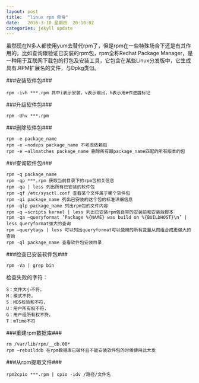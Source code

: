 ```yaml
---
layout: post
title:  "linux rpm 命令"
date:   2016-3-10 星期四  20:10:02 
categories: jekyll update
---
```


虽然现在N多人都使用yum去替代rpm了，但是rpm在一些特殊场合下还是有其作用的，比如查询跟验证已安装的rpm包，rpm全称Redhat Package Manager，是一种用于互联网下载包的打包及安装工具，它包含在某些Linux分发版中，它生成具有.RPM扩展名的文件，与Dpkg类似。

###安装软件包###

	rpm -ivh ***.rpm 其中i表示安装，v表示输出，h表示用#作进度标记

###升级软件包###

	rpm -Uhv ***.rpm

###删除软件包###

	rpm -e package_name
	rpm -e –nodeps package_name 不考虑依赖包
	rpm -e –allmatches package_name 删除所有跟package_name匹配的所有版本的包

###查询软件包###

	rpm -q package_name
	rpm -qp ***.rpm 获取当前目录下的rpm包相关信息
	rpm -qa | less 列出所有已安装的软件包
	rpm -qf /etc/sysctl.conf 查看某个文件属于哪个软件包
	rpm -qi package_name 列出已安装的这个包的标准详细信息
	rpm -qlp package_name 列出rpm包的文件内容
	rpm -q –scripts kernel | less 列出已安装rpm包自带的安装前和安装后脚本
	rpm -qa –queryformat ‘Package %{NAME} was build on %{BUILDHOST}\n’ | less queryformat强大的查询
	rpm –querytags | less 可以列出queryformat可以使用的所有变量从而组合成更强大的查询
	rpm -ql package_name 查看软件包安装目录

###检查已安装软件包###

	rpm -Va | grep bin

检查失败的字符：

	S：文件大小不符，
	M：模式不符，
	5：MD5校验和不符，
	U：用户所有权不符，
	G：用户组所有权不符，
	T：mTime不符

###重建rpm数据库###

	rm /var/lib/rpm/__db.00*
	rpm –rebuilddb 在rpm数据库已破坏且不能安装软件包的时候使用此大发

###从rpm提取文件###

	rpm2cpio ***.rpm | cpio -idv /路径/文件名